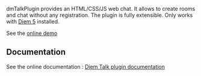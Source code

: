 dmTalkPlugin provides an HTML/CSS/JS web chat. It allows to create rooms and chat without any registration.
The plugin is fully extensible. Only works with [Diem 5](http://diem-project.org/) installed.

See the [online demo](http://talk.diem-project.org/)

Documentation
-------------

See the online documentation : [Diem Talk plugin documentation](http://diem-project.org/plugins/dmtalkplugin)